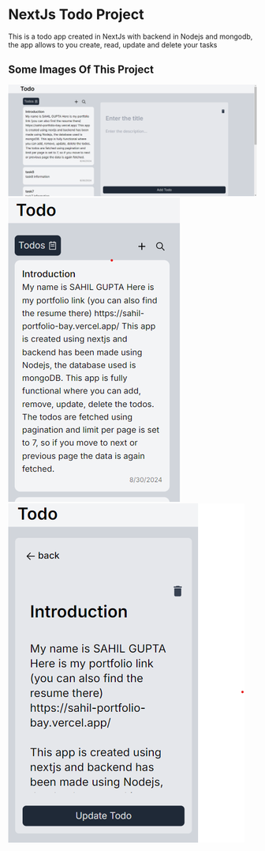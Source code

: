 # NextJs Todo Project

This is a todo app created in NextJs with backend in Nodejs and mongodb, the app allows to you create, read, update and delete your tasks

## Some Images Of This Project

![Laptop-view](./public/laptop-view.png)
![Mobile-view-todos](./public/mobile-view1.png)
![Mobile-view-todo](./public/mobile-view2.png)